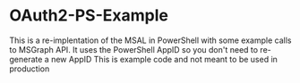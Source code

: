 # OAuth2-PS-Example
This is a re-implentation of the MSAL in PowerShell with some example calls to MSGraph API.
It uses the PowerShell AppID so you don't need to re-generate a new AppID
This is example code and not meant to be used in production

